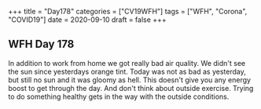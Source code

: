 +++
title = "Day178"
categories = ["CV19WFH"]
tags = ["WFH", "Corona", "COVID19"]
date = 2020-09-10
draft = false
+++

## WFH Day 178

In addition to work from home we got really bad air quality. We didn't see the sun since yesterdays orange tint. Today was not as bad as yesterday, but still no sun and it was gloomy as hell. This doesn't give you any energy boost to get through the day. And don't think about outside exercise. Trying to do something healthy gets in the way with the outside conditions.
